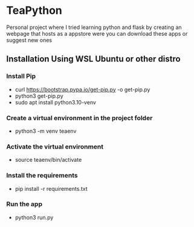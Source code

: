 # TeaPython

Personal project where I tried learning python and flask by creating an webpage that hosts as a appstore were you can download these apps or suggest new ones

## Installation Using WSL Ubuntu or other distro

### Install Pip
* curl https://bootstrap.pypa.io/get-pip.py -o get-pip.py
* python3 get-pip.py
* sudo apt install python3.10-venv

### Create a virtual environment in the project folder

* python3 -m venv teaenv   

### Activate the virtual environment

* source teaenv/bin/activate

### Install the requirements

* pip install -r requirements.txt

### Run the app

* python3 run.py

